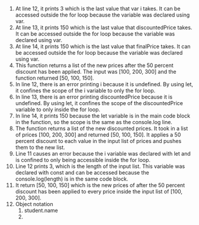 1. At line 12, it prints 3 which is the last value that var i takes. It can be accessed outside the for loop because the variable was declared using var.
2. At line 13, it prints 150 which is the last value that discountedPrice takes. It can be accessed outside the for loop because the variable was declared using var.
3. At line 14, it prints 150 which is the last value that finalPrice takes. It can be accessed outside the for loop because the variable was declared using var. 
4. This function returns a list of the new prices after the 50 percent discount has been applied. The input was [100, 200, 300] and the function returned [50, 100, 150].
5. In line 12, there is an error printing i because it is undefined. By using let, it confines the scope of the i variable to only the for loop. 
6. In line 13, there is an error printing discountedPrice because it is undefined. By using let, it confines the scope of the discountedPrice variable to only inside the for loop.
7. In line 14, it prints 150 because the let variable is in the main code block in the function, so the scope is the same as the console.log line. 
8. The function returns a list of the new discounted prices. It took in a list of prices [100, 200, 300] and returned [50, 100, 150]. It applies a 50 percent discount to each value in the input list of prices and pushes them to the new list.
9. Line 11 causes an error because the i variable was declared with let and is confined to only being accessible inside the for loop. 
10. Line 12 prints 3, which is the length of the input list. This variable was declared with const and can be accessed because the console.log(length) is in the same code block.
11. It return [50, 100, 150] which is the new prices of after the 50 percent discount has been applied to every price inside the input list of [100, 200, 300].
12. Object notation
    1. student.name
    2.  